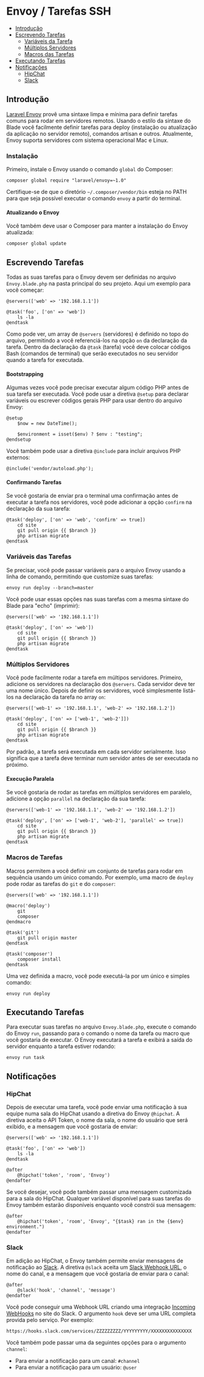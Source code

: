 # Envoy / Tarefas SSH 

- [Introdução](#introduction)
- [Escrevendo Tarefas](#writing-tasks)
	- [Variáveis da Tarefa](#task-variables)
	- [Múltiplos Servidores](#envoy-multiple-servers)
	- [Macros das Tarefas](#envoy-task-macros)
- [Executando Tarefas](#envoy-running-tasks)
- [Notificações](#envoy-notifications)
	- [HipChat](#hipchat)
	- [Slack](#slack)

<a name="introduction"></a>
## Introdução

[Laravel Envoy](https://github.com/laravel/envoy) provê uma sintaxe limpa e mínima para definir tarefas comuns para rodar em servidores remotos. Usando o estilo da sintaxe do Blade você facilmente definir tarefas para deploy (instalação ou atualização da aplicação no servidor remoto), comandos artisan e outros. Atualmente, Envoy suporta servidores com sistema operacional Mac e Linux.

<a name="envoy-installation"></a>
### Instalação

Primeiro, instale o Envoy usando o comando `global` do Composer:

	composer global require "laravel/envoy=~1.0"

Certifique-se de que o diretório `~/.composer/vendor/bin` esteja no PATH para que seja possível executar o comando `envoy` a partir do terminal.

#### Atualizando o Envoy

Você também deve usar o Composer para manter a instalação do Envoy atualizada:

	composer global update

<a name="writing-tasks"></a>
## Escrevendo Tarefas

Todas as suas tarefas para o Envoy devem ser definidas no arquivo `Envoy.blade.php` na pasta principal do seu projeto. Aqui um exemplo para você começar:

	@servers(['web' => '192.168.1.1'])

	@task('foo', ['on' => 'web'])
		ls -la
	@endtask

Como pode ver, um array de `@servers` (servidores) é definido no topo do arquivo, permitindo a você referenciá-los na opção `on` da declaração da tarefa. Dentro da declaração da `@task` (tarefa) você deve colocar códigos Bash (comandos de terminal) que serão executados no seu servidor  quando a tarefa for executada.

#### Bootstrapping

Algumas vezes você pode precisar executar algum código PHP antes de sua tarefa ser executada. Você pode usar a diretiva `@setup` para declarar variáveis ou escrever códigos gerais PHP para usar dentro do arquivo Envoy:

	@setup
		$now = new DateTime();
    
		$environment = isset($env) ? $env : "testing";
	@endsetup

Você também pode usar a diretiva `@include` para incluir arquivos PHP externos:

	@include('vendor/autoload.php');

#### Confirmando Tarefas

Se você gostaria de enviar pra o terminal uma confirmação antes de executar a tarefa nos servidores, você pode adicionar a opção `confirm` na declaração da sua tarefa:

	@task('deploy', ['on' => 'web', 'confirm' => true])
		cd site
		git pull origin {{ $branch }}
		php artisan migrate
	@endtask

<a name="task-variables"></a>
### Variáveis das Tarefas

Se precisar, você pode passar variáveis para o arquivo Envoy usando a linha de comando, permitindo que customize suas tarefas:

	envoy run deploy --branch=master

Você pode usar essas opções nas suas tarefas com a mesma sintaxe do Blade para "echo" (imprimir):

	@servers(['web' => '192.168.1.1'])

	@task('deploy', ['on' => 'web'])
		cd site
		git pull origin {{ $branch }}
		php artisan migrate
	@endtask

<a name="envoy-multiple-servers"></a>
### Múltiplos Servidores

Você pode facilmente rodar a tarefa em múltipos servidores. Primeiro, adicione os servidores na declaração dos `@servers`. Cada servidor deve ter uma nome único. Depois de definir os servidores, você simplesmente listá-los na declaração da tarefa no array `on`:

	@servers(['web-1' => '192.168.1.1', 'web-2' => '192.168.1.2'])

	@task('deploy', ['on' => ['web-1', 'web-2']])
		cd site
		git pull origin {{ $branch }}
		php artisan migrate
	@endtask

Por padrão, a tarefa será executada em cada servidor serialmente. Isso significa que a tarefa deve terminar num servidor antes de ser executada no próximo.

#### Execução Paralela

Se você gostaria de rodar as tarefas em múltiplos servidores em paralelo, adicione a opção `parallel` na declaração da sua tarefa:

	@servers(['web-1' => '192.168.1.1', 'web-2' => '192.168.1.2'])

	@task('deploy', ['on' => ['web-1', 'web-2'], 'parallel' => true])
		cd site
		git pull origin {{ $branch }}
		php artisan migrate
	@endtask

<a name="envoy-task-macros"></a>
### Macros de Tarefas

Macros permitem a você definir um conjunto de tarefas para rodar em sequência usando um único comando. Por exemplo, uma macro de `deploy` pode rodar as tarefas do `git` e do `composer`:

	@servers(['web' => '192.168.1.1'])

	@macro('deploy')
		git
		composer
	@endmacro

	@task('git')
		git pull origin master
	@endtask

	@task('composer')
		composer install
	@endtask

Uma vez definida a macro, você pode executá-la por um único e simples comando:

	envoy run deploy

<a name="envoy-running-tasks"></a>
## Executando Tarefas

Para executar suas tarefas no arquivo `Envoy.blade.php`, execute o comando do Envoy `run`, passando para o comando o nome da tarefa ou macro que você gostaria de executar. O Envoy executará a tarefa e exibirá a saída do servidor enquanto a tarefa estiver rodando:

	envoy run task

<a name="envoy-notifications"></a>
<a name="envoy-hipchat-notifications"></a>
## Notificações

<a name="hipchat"></a>
### HipChat

Depois de executar uma tarefa, você pode enviar uma notificação à sua equipe numa sala do HipChat usando a diretiva do Envoy `@hipchat`. A diretiva aceita o API Token, o nome da sala, o nome do usuário que será exibido, e a mensagem que você gostaria de enviar:

	@servers(['web' => '192.168.1.1'])

	@task('foo', ['on' => 'web'])
		ls -la
	@endtask

	@after
		@hipchat('token', 'room', 'Envoy')
	@endafter

Se você desejar, você pode também passar uma mensagem customizada para a sala do HipChat. Qualquer variável disponível para suas tarefas do Envoy também estarão disponíveis enquanto você constrói sua mensagem:

	@after
		@hipchat('token', 'room', 'Envoy', "{$task} ran in the {$env} environment.")
	@endafter

<a name="slack"></a>
### Slack

Em adição ao HipChat, o Envoy também permite enviar mensagens de notificação ao [Slack](https://slack.com). A diretiva `@slack` aceita um [Slack Webhook URL](https://my.slack.com/services/new/incoming-webhook/), o nome do canal, e a mensagem que você gostaria de enviar para o canal:

	@after
		@slack('hook', 'channel', 'message')
	@endafter

Você pode conseguir uma Webhook URL criando uma integração [Incoming WebHooks](https://my.slack.com/services/new/incoming-webhook/) no  site do Slack. O argumento `hook` deve ser uma URL completa provida pelo serviço. Por exemplo:

	https://hooks.slack.com/services/ZZZZZZZZZ/YYYYYYYYY/XXXXXXXXXXXXXXX

Você também pode passar uma da seguintes opções para o argumento `channel`:

- Para enviar a notificação para um canal: `#channel`
- Para enviar a notificação para um usuário: `@user`



